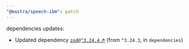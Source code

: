 ```yaml
---
"@mastra/speech-ibm": patch
---
```

dependencies updates:
  - Updated dependency [`zod@^3.24.4` ↗︎](https://www.npmjs.com/package/zod/v/3.24.4) (from `^3.24.3`, in `dependencies`)

